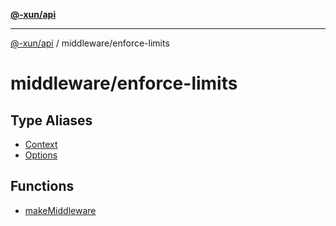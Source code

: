 [**@-xun/api**](../../README.md)

***

[@-xun/api](../../README.md) / middleware/enforce-limits

# middleware/enforce-limits

## Type Aliases

- [Context](type-aliases/Context.md)
- [Options](type-aliases/Options.md)

## Functions

- [makeMiddleware](functions/makeMiddleware.md)
